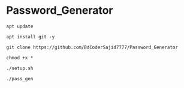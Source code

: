 # Password_Generator
```
apt update
```
```
apt install git -y
```
```
git clone https://github.com/BdCoderSajid7777/Password_Generator
```
```
chmod +x *
```
```
./setup.sh
```
```
./pass_gen
```
